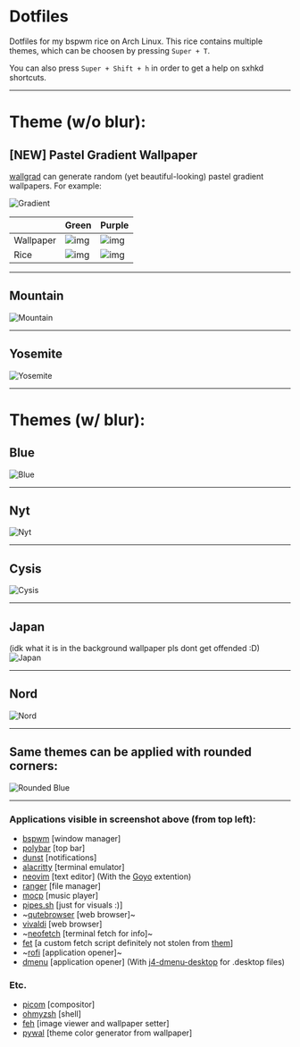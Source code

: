 # Dotfiles

Dotfiles for my bspwm rice on Arch Linux. This rice contains multiple themes, which can be choosen by pressing `Super + T`.

You can also press `Super + Shift + h` in order to get a help on sxhkd shortcuts.

---

# Theme (w/o blur):

## [NEW] Pastel Gradient Wallpaper

[wallgrad](https://github.com/mradigen/dotfiles/blob/main/.local/bin/wallgrad) can generate random (yet beautiful-looking) pastel gradient wallpapers. For example:

![Gradient](../Pictures/Screenshots/random.png)

||Green|Purple|
|-|-|-|
|Wallpaper|![img](../Pictures/Wallpapers/gradient-green.jpg)|![img](../Pictures/Wallpapers/gradient-purple.jpg)|
|Rice|![img](../Pictures/Screenshots/random_green.png)|![img](../Pictures/Screenshots/random_purple.png)|

---

## Mountain

![Mountain](../Pictures/Screenshots/mountain.png)

---

## Yosemite

![Yosemite](../Pictures/Screenshots/yosemite.png)

---

# Themes (w/ blur):

## Blue

![Blue](../Pictures/Screenshots/blue.png "Blue")

---

## Nyt

![Nyt](../Pictures/Screenshots/nyt.png "Nyt")

---

## Cysis

![Cysis](../Pictures/Screenshots/cysis.png "Cysis")

---

## Japan

(idk what it is in the background wallpaper pls dont get offended :D)
![Japan](../Pictures/Screenshots/japan.png "Japan")

---

## Nord

![Nord](../Pictures/Screenshots/nord.png "Nord")

---

## Same themes can be applied with rounded corners:

![Rounded Blue](../Pictures/Screenshots/rounded_blue.png "Rounded Blue")

---

### Applications visible in screenshot above (from top left):

- [bspwm](https://github.com/baskerville/bspwm) [window manager]
- [polybar](https://github.com/polybar/polybar) [top bar]
- [dunst](https://github.com/dunst-project/dunst) [notifications]
- [alacritty](https://github.com/alacritty/alacritty) [terminal emulator]
- [neovim](https://github.com/neovim/neovim) [text editor] (With the [Goyo](https://github.com/junegunn/goyo.vim) extention)
- [ranger](https://github.com/ranger/ranger) [file manager]
- [mocp](https://github.com/jonsafari/mocp) [music player]
- [pipes.sh](https://github.com/pipeseroni/pipes.sh) [just for visuals :)]
- ~[qutebrowser](https://github.com/qutebrowser/qutebrowser) [web browser]~
- [vivaldi](https://vivaldi.com/) [web browser]
- ~[neofetch](https://github.com/dylanaraps/neofetch) [terminal fetch for info]~
- [fet](https://github.com/mradigen/dotfiles/blob/main/.local/bin/fet) [a custom fetch script definitely not stolen from [them](https://github.com/safinsingh/)]
- ~[rofi](https://github.com/davatorium/rofi) [application opener]~
- [dmenu](https://tools.suckless.org/dmenu/) [application opener] (With [j4-dmenu-desktop](https://github.com/enkore/j4-dmenu-desktop) for .desktop files)

### Etc.

- [picom](https://github.com/yshui/picom) [compositor]
- [ohmyzsh](https://github.com/ohmyzsh/ohmyzsh) [shell]
- [feh](https://github.com/derf/feh) [image viewer and wallpaper setter]
- [pywal](https://github.com/dylanaraps/pywal) [theme color generator from wallpaper]
